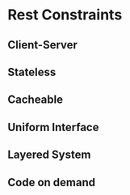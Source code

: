 # Rest Constraints

## Client-Server

## Stateless

## Cacheable

## Uniform Interface

## Layered System

## Code on demand